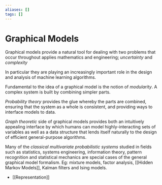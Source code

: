 ```yaml
---
aliases: []
tags: []
---
```


# Graphical Models

Graphical models provide a natural tool for dealing with two problems that occur throughout applies mathematics and engineering; *uncertainty* and *complexity*

In particular they are playing an increasingly important role in the design and analysis of machine learning algorithms.

Fundamental to the idea of a graphical model is the notion of *modularity*. A complex system is built by combining simpler parts.

*Probability theory* provides the glue whereby the parts are combined, ensuring that the system as a whole is consistent, and providing ways to interface models to data.

*Graph theoretic* side of graphical models provides both an intuitively appealing interface by which humans can model highly-interacting sets of variables as well as a data structure that lends itself naturally to the design of efficient general-purpose algorithms.

Many of the *classical multivariate probabilistic systems* studied in fields such as statistics, systems engineering, information theory, pattern recognition and statistical mechanics are special cases of the general graphical model formalism.
Eg: mixture models, factor analysis, [[Hidden Markov Models]], Kalman filters and Ising models.

- [[Representation]]